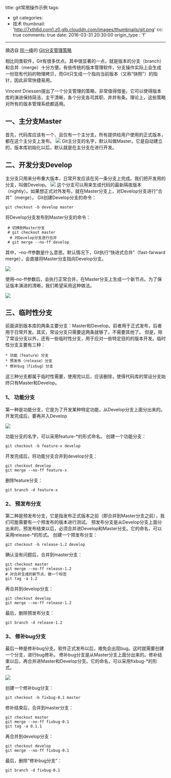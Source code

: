 title: git常用操作示例
tags:
  - git
categories:
  - 技术
thumbnail: 'http://7xth6d.com1.z0.glb.clouddn.com/images/thumbnails/git.png'
cc: true
comments: true
date: 2016-03-31 20:30:00
origin_type : 'f'

---
摘选自
[阮一峰](http://www.ruanyifeng.com/)的
[Git分支管理策略](http://www.ruanyifeng.com/blog/2012/07/git.html)

相比同类软件，Git有很多优点。其中很显著的一点，就是版本的分支（branch）和合并（merge）十分方便。有些传统的版本管理软件，分支操作实际上会生成一份现有代码的物理拷贝，而Git只生成一个指向当前版本（又称”快照”）的指针，因此非常快捷易用。
<!-- more -->

Vincent Driessen提出了一个分支管理的策略，非常值得借鉴。它可以使得版本库的演进保持简洁，主干清晰，各个分支各司其职、井井有条。理论上，这些策略对所有的版本管理系统都适用。

## 一、主分支Master

首先，代码库应该有一个、且仅有一个主分支。所有提供给用户使用的正式版本，都在这个主分支上发布。
![](http://7xth6d.com1.z0.glb.clouddn.com/images/posts/git-management/git1.png)
Git主分支的名字，默认叫做Master。它是自动建立的，版本库初始化以后，默认就是在主分支在进行开发。

## 二、开发分支Develop

主分支只用来分布重大版本，日常开发应该在另一条分支上完成。我们把开发用的分支，叫做Develop。
![](http://7xth6d.com1.z0.glb.clouddn.com/images/posts/git-management/git2.png)
这个分支可以用来生成代码的最新隔夜版本（nightly）。如果想正式对外发布，就在Master分支上，对Develop分支进行”合并”（merge）。
Git创建Develop分支的命令：

    git checkout -b develop master
    
将Develop分支发布到Master分支的命令：

     # 切换到Master分支
     # git checkout master
	  # 对Develop分支进行合并
     # git merge --no-ff develop  
     
其中，–no-ff参数是什么意思。默认情况下，Git执行”快进式合并”（fast-farward merge），会直接将Master分支指向Develop分支。

![](http://7xth6d.com1.z0.glb.clouddn.com/images/posts/git-management/git3.png)

使用–no-ff参数后，会执行正常合并，在Master分支上生成一个新节点。为了保证版本演进的清晰，我们希望采用这种做法。

![](http://7xth6d.com1.z0.glb.clouddn.com/images/posts/git-management/git4.png)

## 三、临时性分支
前面讲到版本库的两条主要分支：Master和Develop。前者用于正式发布，后者用于日常开发。其实，常设分支只需要这两条就够了，不需要其他了。
但是，除了常设分支以外，还有一些临时性分支，用于应对一些特定目的的版本开发。临时性分支主要有三种：

    * 功能（feature）分支
    * 预发布（release）分支
    * 修补bug（fixbug）分支
    
这三种分支都属于临时性需要，使用完以后，应该删除，使得代码库的常设分支始终只有Master和Develop。

### 1、 功能分支
第一种是功能分支，它是为了开发某种特定功能，从Develop分支上面分出来的。开发完成后，要再并入Develop

![](http://7xth6d.com1.z0.glb.clouddn.com/images/posts/git-management/git5.png)

功能分支的名字，可以采用feature-*的形式命名。
 创建一个功能分支：
    
    git checkout -b feature-x develop
    
开发完成后，将功能分支合并到develop分支：
    
    git checkout develop
    git merge --no-ff feature-x
    
删除feature分支：
  
    git branch -d feature-x
    
    
### 2、 预发布分支
第二种是预发布分支，它是指发布正式版本之前（即合并到Master分支之前），我们可能需要有一个预发布的版本进行测试。
预发布分支是从Develop分支上面分出来的，预发布结束以后，必须合并进Develop和Master分支。它的命名，可以采用release-*的形式。
创建一个预发布分支：

    git checkout -b release-1.2 develop
    
确认没有问题后，合并到master分支：

    git checkout master
    git merge --no-ff release-1.2
    # 对合并生成的新节点，做一个标签
    git tag -a 1.2
    
再合并到develop分支：

    git checkout develop
    git merge --no-ff release-1.2
    
最后，删除预发布分支：

    git branch -d release-1.2    
    
### 3、  修补bug分支
最后一种是修补bug分支。软件正式发布以后，难免会出现bug。这时就需要创建一个分支，进行bug修补。
修补bug分支是从Master分支上面分出来的。修补结束以后，再合并进Master和Develop分支。它的命名，可以采用fixbug-*的形式。

![](http://7xth6d.com1.z0.glb.clouddn.com/images/posts/git-management/git6.png)

创建一个修补bug分支：
    
    git checkout -b fixbug-0.1 master
    
修补结束后，合并到master分支：

	git checkout master
	git merge --no-ff fixbug-0.1
	git tag -a 0.1.1    

再合并到develop分支：

    git checkout develop
    git merge --no-ff fixbug-0.1

最后，删除”修补bug分支”：

    git branch -d fixbug-0.1
